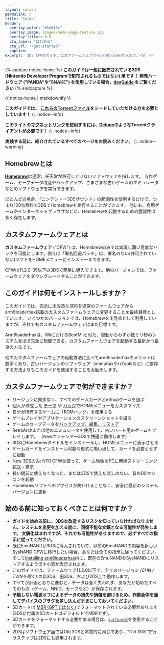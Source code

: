 ```yaml
---
layout: splash
permalink: /
title: "Guide"
header:
  overlay_color: "#5e616c"
  overlay_image: images/home-page-feature.jpg
  overlay_filter: 0.5
  cta_label: "はじめる"
  cta_url: "/get-started"
  caption:
excerpt: '3DS CFWのガイド、公式ファームウェアからarm9loaderhaxまで。<br />'
---
```


{% capture notice-home %}
**このガイドは一般に販売されている3DS (Nintendo Developer Programで配布されるものではない) 用です！
開発ハードウェア ("PANDA"や"SNAKE") を使用している場合、[devGuide](https://dev.3ds.guide) をご覧ください**
{% endcapture %}

<div class="notice--danger">{{ notice-home | markdownify }}</div>

**このガイドでは、 [これらのTorrentファイル](https://3ds.guide/rss.xml)をシードしていただける方を必要としています！**
{: .notice--info}

**このサイトの[マグネットリンク](https://en.wikipedia.org/wiki/Magnet_URI_scheme)を使用するには、[Deluge](http://dev.deluge-torrent.org/wiki/Download)のようなTorrentクライアントが必要です！**
{: .notice--info}

**実践する前に、紹介されているすべてのページをお読みください。**
{: .notice--warning}

## Homebrewとは

[**Homebrew**](https://en.wikipedia.org/wiki/List_of_homebrew_video_games)は通常、任天堂が許可していないソフトウェアを指します。 自作ゲーム、セーブデータ改造やバックアップ、さまざまな古いゲームのエミュレータなどのソフトウェアを実行できます。

ほとんどの場合、「ニンテンドー3DSサウンド」の脆弱性を使用するだけで、つまり100％無料で3DSでHomebrewを実行することができます。 他にも、商用ゲームやインターネットブラウザなどに、Homebrewを起動するための脆弱性は多く存在します。

## カスタムファームウェアとは

**カスタムファームウェア** ("CFW") は、Homebrewのみでは実現し難い高度なハックを可能にします。例えば「署名回避パッチ」は、署名のない(許可されていない)ソフトをHOMEメニューにインストールできます。

CFWは11.2.0-35以下の3DSで簡単に導入できます。他のバージョンでは、ファームウェアをダウングレードすることができます。

## このガイドは何をインストールしますか？

このガイドでは、完全に未改造な3DSを通常のファームウェアからarm9loaderhax搭載のカスタムファームウェアに変更することを最終目標としています。 いくつかのバージョンでは、Homebrewを出発点として利用していますが、それでもカスタムファームウェアはまだ目標です。

Arm9loaderhaxは、WiiにおけるBootMiiと似た、起動からわずか数ミリ秒のシステムをほぼ完全に制御できる、カスタムファームウェアを起動する最新かつ最良の方法です。

他のカスタムファームウェアの起動方法に比べてarm9loaderhaxのメリットは数多くあり、古いバージョンのソフトウェア（menuhaxやrxToolsなど）に依存する方法よりもこのガイドを使用することをお勧めします。

## カスタムファームウェアで何ができますか？

+ リージョンに関係なく、すべてのゲームカードとeShopゲームを遊ぶ
+ 個人が作成した [テーマ](https://3dsthem.es/) や [バッジ](https://badges.3dsthem.es/)でHOMEメニューをカスタマイズ
+ 自分が所有するゲームに「ROMハック」を使用する
+ ゲームプレイやアプリケーションのスクリーンショットを撮る
+ ゲームのセーブデータを[バックアップ、編集、リストア](https://gbatemp.net/threads/release-jks-savemanager-homebrew-cia-save-manager.413143/)
+ RetroArchまたは他のエミュレータを使用して、古いハード用のゲームをプレイします。 （Newニンテンドー3DSで快適に動作します）
+ 3DSにHomebrewタイトルをインストールし、HOMEメニューに表示させる
+ ゲームカードをインストール可能な形式に吸い出して、カードを必要とせずに起動
+ New 3DSのみ: NTR CFWを使って、ゲーム映像をPCに無線ストリーミング転送・表示
+ 長い間前に使えなくなった、または3DSで使えた試しのない、昔のDSマジコンを起動
+ Homebrewソフトへのアクセスが失われることなく、安全に最新のシステムバージョンに更新

## 始める前に知っておくべきことは何ですか？

+ **ガイドを始める前に、3DSを改造するリスクを知っていなければなりません。システムを変更を加える度に、回復不能な文鎮となる可能性が発生します。 文鎮化はまれですが、それでも可能性がありますので、必ずすべての指示に従ってください。**
+ 既にEmuNANDが3DSに導入されていて、以前のEmuNANDの内容を新しいSysNAND CFWに移行したい場合、あなたは全ての指示に従ってください。そして[Installing arm9loaderhax](installing-arm9loaderhax)内に、既存のEmuNANDをSysNANDにリストアするよう促す小窓が表示されます。
+ このガイドでは、ファームウェア11.2.0以下で、全てのリージョン *(CHN / TWNを除く)* の新3DS、旧3DS、および2DS上で動作します。
+ すべてが計画どおりに進むと、データは全く失われず、あなたが始めたすべてのもの（ゲーム、NNID、セーブなど）が保存されます。
+ **予期しない電源オフによるデータの損失や損傷を避けるため、作業全体を通してデバイスのプラグを差し込んだままにしておいてください。**
+ SDカードは [MBR (GPTではなく)](http://www.howtogeek.com/245610/)でフォーマットされている必要があります(3DSに付属のSDカードはデフォルトでMBRです)。
+ SDカードをフォーマットする必要がある場合は、[`guiformat`](http://www.ridgecrop.demon.co.uk/index.htm?guiformat.htm)を使用することができます。
+ 2DSはソフトウェア面ではOld 3DSと本質的に同じであり、"Old 3DS"で行うステップは2DSにも適用されます。
